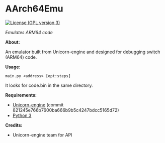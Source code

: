 # AArch64Emu
[![License (GPL version 3)](https://img.shields.io/badge/license-GNU%20GPL%20version%203-red.svg?style=flat-square)](http://opensource.org/licenses/GPL-3.0)

*Emulates ARM64 code*


**About:**

An emulator built from Unicorn-engine and designed for debugging switch (ARM64) code. 

**Usage:**

    main.py <address> [opt:steps]
 It looks for code.bin in the same directory.

**Requirements:** 

 - [Unicorn-engine](https://github.com/unicorn-engine/unicorn) (commit 821245e766b7600ba666b9b5c4247bdcc5165d72)
 - [Python 3](https://www.python.org/downloads/)

**Credits:**

 - Unicorn-engine team for API
